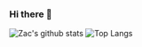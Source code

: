 ### Hi there 👋
![Zac's github stats](https://github-readme-stats.vercel.app/api?username=mayhemphone&theme=react&show_icons=true&count_private=true&hide=stars,contribs,issues)
![Top Langs](https://github-readme-stats.vercel.app/api/top-langs/?username=mayhemphone&layout=compact&theme=react)


<!--
**mayhemphone/mayhemphone** is a ✨ _special_ ✨ repository because its `README.md` (this file) appears on your GitHub profile.

Here are some ideas to get you started:

- 🔭 I’m currently working on ...
- 🌱 I’m currently learning ...
- 👯 I’m looking to collaborate on ...
- 🤔 I’m looking for help with ...
- 💬 Ask me about ...
- 📫 How to reach me: ...
- 😄 Pronouns: ...
- ⚡ Fun fact: ...
-->

